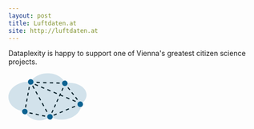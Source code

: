 ```yaml
---
layout: post
title: Luftdaten.at
site: http://luftdaten.at
---
```


Dataplexity is happy to support one of Vienna's greatest citizen science projects.

<svg width="157px" height="95px" viewBox="0 0 157 95" version="1.1" xmlns="http://www.w3.org/2000/svg" xmlns:xlink="http://www.w3.org/1999/xlink">
    <!-- Generator: Sketch 57.1 (83088) - https://sketch.com -->
    <title>Group 2</title>
    <g id="Page-1" stroke="none" stroke-width="1" fill="none" fill-rule="evenodd">
        <g id="Group-2" transform="translate(-0.003981, 0.799713)" fill-rule="nonzero">
            <path d="M76.7739808,0.010287386 C61.9539808,0.530287386 49.4039808,7.57028739 44.0839808,17.2202874 C42.0060579,17.0360509 39.9186087,16.9826122 37.8339808,17.0602874 C16.3739808,17.8102874 -0.556019179,31.7402874 0.0139808213,48.1802874 C0.523980821,62.7602874 14.6339808,74.4102874 32.7939808,76.3402874 C37.9539808,87.1202874 49.6639808,94.4502874 63.1139808,93.9802874 C70.3450863,93.7686649 77.3101813,91.2059031 82.9539808,86.6802874 C90.4751798,90.8465456 99.0049678,92.8439838 107.593981,92.4502874 C129.053981,91.7002874 145.993981,77.7602874 145.413981,61.3202874 C145.413981,61.1902874 145.413981,61.0602874 145.413981,60.9302874 C152.203981,56.2102874 156.333981,49.6102874 156.083981,42.4402874 C155.613981,28.9402874 139.793981,18.5402874 120.753981,19.2002874 C118.174126,19.288788 115.605702,19.5864308 113.073981,20.0902874 C109.153981,8.09028739 94.2539808,-0.579712614 76.7939808,0.030287386" id="Path" fill="#D2E2EB"></path>
            <polygon id="Path" fill="#1D191C" points="43.8139808 21.6002874 41.6439808 21.2102874 42.4839808 16.6102874 46.7939808 18.4102874 45.9439808 20.4402874 44.1639808 19.7002874"></polygon>
            <path d="M41.6939808,33.2402874 L39.5239808,32.8502874 L40.5839808,27.0302874 L42.7539808,27.4202874 L41.6939808,33.2402874 Z M39.5739808,44.8902874 L37.4039808,44.4902874 L38.4639808,38.6802874 L40.6339808,39.0702874 L39.5739808,44.8902874 Z M37.4539808,56.5302874 L35.2839808,56.1402874 L36.3439808,50.3102874 L38.5139808,50.7102874 L37.4539808,56.5302874 Z M35.3339808,68.1702874 L33.1739808,67.7802874 L34.1739808,61.9602874 L36.3439808,62.3502874 L35.3339808,68.1702874 Z" id="Shape" fill="#0A222B"></path>
            <polygon id="Path" fill="#1D191C" points="35.6139808 78.8002874 31.3339808 77.9102874 32.1139808 73.6002874 34.2839808 74.0002874 33.8839808 76.1902874 36.0639808 76.6502874"></polygon>
            <path d="M48.1039808,81.4102874 L41.8539808,80.1102874 L42.3039808,77.9502874 L48.5539808,79.2602874 L48.1039808,81.4102874 Z M60.5939808,84.0302874 L54.3539808,82.6802874 L54.8039808,80.5202874 L61.0439808,81.8302874 L60.5939808,84.0302874 Z M73.0839808,86.6802874 L66.8439808,85.3702874 L67.2939808,83.2202874 L73.5439808,84.5202874 L73.0839808,86.6802874 Z" id="Shape" fill="#0A222B"></path>
            <polygon id="Path" fill="#1D191C" points="83.4339808 88.8002874 79.3339808 87.9502874 79.7839808 85.7902874 82.1539808 86.2902874 83.1539808 84.0802874 85.1639808 84.9902874"></polygon>
            <path d="M107.683981,35.3202874 L105.683981,34.4102874 L108.183981,28.9002874 L110.183981,29.8102874 L107.683981,35.3202874 Z M102.683981,46.3202874 L100.683981,45.4102874 L103.183981,39.8902874 L105.183981,40.8002874 L102.683981,46.3202874 Z M97.6839808,57.3202874 L95.6839808,56.4102874 L98.1839808,50.8902874 L100.183981,51.8002874 L97.6839808,57.3202874 Z M92.6839808,68.3202874 L90.6839808,67.4102874 L93.1839808,61.9002874 L95.1839808,62.8102874 L92.6839808,68.3202874 Z M87.6839808,79.3202874 L85.6839808,78.4102874 L88.1939808,72.8902874 L90.1939808,73.8002874 L87.6839808,79.3202874 Z" id="Shape" fill="#0A222B"></path>
            <polygon id="Path" fill="#1D191C" points="112.693981 24.2902874 110.693981 23.3802874 112.803981 18.7102874 115.953981 22.7502874 114.223981 24.1102874 113.303981 22.9402874"></polygon>
            <path d="M121.773981,33.8002874 L117.953981,28.9502874 L119.693981,27.6002874 L123.473981,32.4402874 L121.773981,33.8002874 Z M129.333981,43.4902874 L125.553981,38.6802874 L127.293981,37.3302874 L131.073981,42.1802874 L129.333981,43.4902874 Z M136.893981,53.1802874 L133.113981,48.3302874 L134.843981,46.9802874 L138.623981,51.8302874 L136.893981,53.1802874 Z" id="Shape" fill="#0A222B"></path>
            <polygon id="Path" fill="#1D191C" points="147.013981 62.5902874 140.093981 59.7002874 140.753981 58.1302874 140.673981 58.0302874 140.853981 57.8902874 140.943981 57.6702874 141.063981 57.7202874 142.413981 56.6702874"></polygon>
            <path d="M58.4939808,25.6802874 L52.2239808,23.0702874 L53.0639808,21.0702874 L59.3439808,23.6802874 L58.4939808,25.6802874 Z M71.0539808,30.9202874 L64.7739808,28.3002874 L65.6239808,26.3002874 L71.8939808,28.9202874 L71.0539808,30.9202874 Z M83.6039808,36.1502874 L77.3239808,33.5402874 L78.1739808,31.5402874 L84.4539808,34.1602874 L83.6039808,36.1502874 Z M96.1539808,41.3802874 L89.8839808,38.7602874 L90.7339808,36.7602874 L97.0039808,39.3802874 L96.1539808,41.3802874 Z M108.713981,46.6102874 L102.433981,44.0002874 L103.283981,42.0002874 L109.563981,44.6202874 L108.713981,46.6102874 Z M121.263981,51.8502874 L114.953981,49.2302874 L115.793981,47.2302874 L122.073981,49.8502874 L121.263981,51.8502874 Z M133.823981,57.0802874 L127.543981,54.4702874 L128.393981,52.4702874 L134.663981,55.0902874 L133.823981,57.0802874 Z" id="Shape" fill="#0A222B"></path>
            <path d="M44.2039808,19.5902874 L42.5539808,16.5902874 L49.5539808,16.8102874 L49.4839808,19.0102874 L45.4839808,18.8902874 L44.2039808,19.5902874 Z M62.7239808,19.4202874 L56.1239808,19.2102874 L56.1939808,17.0102874 L62.7939808,17.2202874 L62.7239808,19.4202874 Z M75.9339808,19.8302874 L69.3339808,19.6202874 L69.3939808,17.4202874 L76.0039808,17.6302874 L75.9339808,19.8302874 Z M89.1339808,20.2302874 L82.5339808,20.0302874 L82.6039808,17.8302874 L89.2039808,18.0302874 L89.1339808,20.2302874 Z M102.343981,20.6402874 L95.7439808,20.4402874 L95.8039808,18.2402874 L102.413981,18.4402874 L102.343981,20.6402874 Z M112.653981,20.9602874 L108.953981,20.8502874 L109.023981,18.6502874 L112.723981,18.7602874 L112.653981,20.9602874 Z M50.5739808,31.1702874 L47.3839808,25.3802874 L49.3139808,24.3202874 L52.5039808,30.1102874 L50.5739808,31.1702874 Z M56.9539808,42.7402874 L53.7539808,36.9502874 L55.6839808,35.8902874 L58.8639808,41.6802874 L56.9539808,42.7402874 Z M63.3239808,54.3202874 L60.1439808,48.5302874 L62.0739808,47.4702874 L65.2539808,53.2602874 L63.3239808,54.3202874 Z M69.6939808,65.8902874 L66.5139808,60.1002874 L68.4439808,59.0402874 L71.6239808,64.8302874 L69.6939808,65.8902874 Z M139.613981,64.5102874 L138.773981,62.5102874 L144.883981,59.9902874 L145.723981,61.9902874 L139.613981,64.5102874 Z M127.403981,69.5102874 L126.563981,67.5102874 L132.673981,65.0002874 L133.503981,67.0002874 L127.403981,69.5102874 Z M115.183981,74.5102874 L114.343981,72.5102874 L120.453981,69.9902874 L121.293981,71.9902874 L115.183981,74.5102874 Z M76.0639808,77.4002874 L72.8639808,71.6802874 L74.7939808,70.6202874 L77.9739808,76.4102874 L76.0639808,77.4002874 Z M102.953981,79.6202874 L102.113981,77.6202874 L108.223981,75.1002874 L109.053981,77.1002874 L102.953981,79.6202874 Z M90.7339808,84.6202874 L89.8939808,82.6202874 L96.0039808,80.1102874 L96.8439808,82.1102874 L90.7339808,84.6202874 Z M81.9539808,88.2602874 L79.1939808,83.2602874 L81.1239808,82.2002874 L82.9339808,85.4802874 L83.7639808,85.1402874 L84.6039808,87.1402874 L81.9539808,88.2602874 Z" id="Shape" fill="#0A222B"></path>
            <g id="Group" transform="translate(27.003981, 11.200287)" fill="#0C6291">
                <path d="M12.05,6.25 C12.1621177,9.28329267 14.7103594,11.6523053 17.7437654,11.5432978 C20.7771715,11.4342903 23.1487957,8.88847905 23.0428985,5.85496284 C22.9370014,2.82144662 20.3936232,0.447213331 17.36,0.55 C15.8992161,0.599494978 14.5182111,1.22840818 13.5219228,2.29787021 C12.5256345,3.36733223 11.9960118,4.78937524 12.05,6.25" id="Path"></path>
                <path d="M80.18,8.85 C80.2866529,11.8848383 82.8327064,14.2589624 85.8675868,14.1535167 C88.9024673,14.048071 91.277604,11.5029622 91.1733656,8.46804 C91.0691272,5.43311784 88.5249634,3.05696888 85.49,3.16 C84.0310125,3.20952979 82.6515683,3.83705757 81.6555679,4.90433486 C80.6595674,5.97161215 80.1287291,7.39107267 80.18,8.85" id="Path"></path>
                <path d="M50.48,75.84 C50.5582793,78.0634453 51.9683842,80.0207379 54.0526449,80.799001 C56.1369057,81.5772641 58.4847545,81.0231916 60.0011599,79.3952016 C61.5175653,77.7672117 61.9038183,75.3859938 60.9797714,73.3621426 C60.0557245,71.3382913 58.0034011,70.0704749 55.78,70.15 C52.7455777,70.2585332 50.3731671,72.8055173 50.48,75.84" id="Path"></path>
                <path d="M110.95,50.78 C111.056653,53.8148383 113.602706,56.1889624 116.637587,56.0835167 C119.672467,55.978071 122.047604,53.4329622 121.943366,50.39804 C121.839127,47.3631178 119.294963,44.9869689 116.26,45.09 C114.800106,45.1368929 113.419083,45.7636183 112.422524,46.8314942 C111.425965,47.8993701 110.896036,49.3203504 110.95,50.78" id="Path"></path>
                <path d="M0.28,65.34 C0.354267932,67.568572 1.76439089,69.5326904 3.85222157,70.3156413 C5.94005224,71.0985922 8.29395543,70.5460096 9.81529285,68.9158005 C11.3366303,67.2855915 11.7254561,64.8991669 10.8002936,62.8703438 C9.875131,60.8415207 7.81838439,59.5703003 5.59,59.65 C2.55409562,59.7585811 0.17881892,62.30384 0.28,65.34" id="Path"></path>
            </g>
        </g>
    </g>
</svg>
